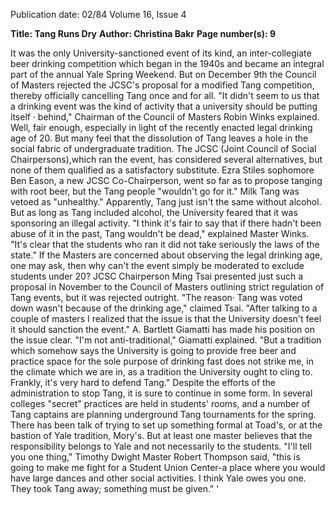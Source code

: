 Publication date: 02/84
Volume 16, Issue 4

**Title: Tang Runs Dry**
**Author: Christina Bakr**
**Page number(s): 9**

It was the only University-sanctioned event of its kind, an inter-collegiate beer drinking competition which began in the 1940s and became an integral part of the annual Yale Spring Weekend. 
But on December 9th the Council of Masters rejected the JCSC's proposal for a modified Tang competition, thereby officially cancelling Tang once and for all. "It didn't seem to us that a drinking event was the kind of activity that a university should be putting itself · behind," Chairman of the Council of Masters Robin Winks explained. Well, fair enough, especially in light of the recently enacted legal drinking age of 20. But many feel that the dissolution of Tang leaves a hole in the social fabric of undergraduate tradition. 
The JCSC (Joint Council of Social Chairpersons),which ran the event, has considered several alternatives, but none of them qualified as a satisfactory substitute. Ezra Stiles sophomore Ben Eason, a new JCSC Co-Chairperson, went so far as to propose tanging with root beer, but the Tang people "wouldn't go for it." Milk Tang was vetoed as "unhealthy." Apparently, Tang just isn't the same without alcohol. 
But as long as Tang included alcohol, the University feared that it was sponsoring an illegal activity. "I think it's fair to say that if there hadn't been abuse of it in the past, Tang wouldn't be dead," explained Master Winks. "It's clear that the students who ran it did not take seriously the laws of the state." 
If the Masters are concerned about observing the legal drinking age, one may ask, then why can't the event simply be moderated to exclude students under 20? JCSC Chairperson Ming Tsai presented just such a proposal in November to the Council of Masters outlining strict regulation of Tang events, but it was rejected outright. 
"The reason· Tang was voted down wasn't because of the drinking age," claimed Tsai. "After talking to a couple of masters I realized that the issue is that the University doesn't feel it should sanction the event." 
A. Bartlett Giamatti has made his position on the issue clear. "I'm not anti-traditional," Giamatti explained. "But a tradition which somehow says the University is going to provide free beer and practice space for the sole purpose of drinking fast does not strike me, in the climate which we are in, as a tradition the University ought to cling to. Frankly, it's very hard to defend Tang." 
Despite the efforts of the administration to stop Tang, it is sure to continue in some form. In several colleges "secret" practices are held in students' rooms, and a number of Tang captains are planning underground Tang tournaments for the spring. There has been talk of trying to set up something formal at Toad's, or at the bastion of Yale tradition, Mory's. 
But at least one master believes that the responsibility belongs to Yale and not necessarily to the students. "I'll tell you one thing," Timothy Dwight Master Robert Thompson said, "this is going to make me fight for a Student Union Center-a place where you would have large dances and other social activities. I think Yale owes you one. They took Tang away; something must be given." 
'